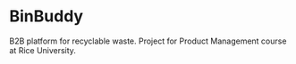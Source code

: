 # BinBuddy
B2B platform for recyclable waste. Project for Product Management course at Rice University. 
